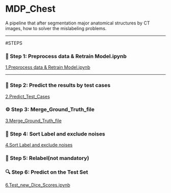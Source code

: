 # MDP_Chest


A pipeline that after segmentation major anatomical structures by CT images, how to solver the mislabeling problems.  

---
#STEPS
### 🔧 Step 1: Preprocess data & Retrain Model.ipynb


[1.Preprocess data & Retrain Model.ipynb](https://github.com/XingyangCui/MDP_Chest/blob/main/1.Preprocess%20data%20%26%20Retrain%20Model.ipynb)

---

### 📁 Step 2: Predict the results by test cases

[2.Predict_Test_Cases](https://github.com/XingyangCui/MDP_Chest/blob/main/2.Predict_Test_Cases.ipynb)


### ⚙️ Step 3: Merge_Ground_Truth_file


[3.Merge_Ground_Truth_file](https://github.com/XingyangCui/MDP_Chest/blob/main/3.Merge_Ground_Truth_file.ipynb)




### 🧠 Step 4: Sort Label and exclude noises

[4.Sort Label and exclude noises](https://github.com/XingyangCui/MDP_Chest/blob/main/4.Sort%20Label%20and%20exclude%20noises.ipynb)


### 🧠 Step 5: Relabel(not mandatory)




### 🔍 Step 6: Predict on the Test Set

[6.Test_new_Dice_Scores.ipynb](https://github.com/XingyangCui/MDP_Chest/blob/main/6.Test_new_Dice_Scores.ipynb)
